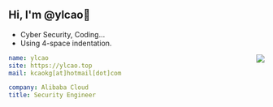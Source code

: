 ## Hi, I'm @ylcao👋
- Cyber Security, Coding...
- Using 4-space indentation.

<img align="right" src="https://github-readme-stats.vercel.app/api?username=ylca0&count_private=true&theme=shadow_green&show_icons=true&hide_title=true&layout=compact&hide=issues" />

```yaml
name: ylcao
site: https://ylcao.top
mail: kcaokg[at]hotmail[dot]com

company: Alibaba Cloud
title: Security Engineer
```
